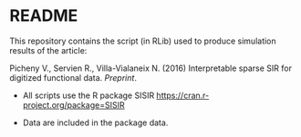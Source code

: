 # README

This repository contains the script (in RLib) used to produce simulation results of the article:

Picheny V., Servien R., Villa-Vialaneix N. (2016) Interpretable sparse SIR for digitized functional data. *Preprint*.

* All scripts use the R package SISIR
https://cran.r-project.org/package=SISIR

* Data are included in the package data.

